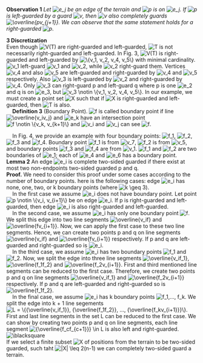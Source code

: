 **Observation 1** *Let <img src="https://tex.s2cms.ru/svg/e_j" alt="e_j" /> be an edge of the terrain and <img src="https://tex.s2cms.ru/svg/p" alt="p" /> is on <img src="https://tex.s2cms.ru/svg/e_j" alt="e_j" />. If <img src="https://tex.s2cms.ru/svg/p" alt="p" /> is left-guarded by a guard <img src="https://tex.s2cms.ru/svg/v" alt="v" />, then <img src="https://tex.s2cms.ru/svg/v" alt="v" /> also completely guards <img src="https://tex.s2cms.ru/svg/%5Coverline%7Bpv_%7Bj%2B1%7D%7D" alt="\overline{pv_{j+1}}" />. We can observe that the same statement holds for a right-guarded <img src="https://tex.s2cms.ru/svg/p" alt="p" />*.  

**3  Discretization**  
Even though <img src="https://tex.s2cms.ru/svg/V(T)" alt="V(T)" /> are right-guarded and left-guarded, <img src="https://tex.s2cms.ru/svg/T" alt="T" /> is not necessarily right-guarded and left-guarded. In Fig. 3, <img src="https://tex.s2cms.ru/svg/V(T)" alt="V(T)" /> is right-guarded and left-guarded by <img src="https://tex.s2cms.ru/svg/%5C%7Bv_1%2C%20v_2%2C%20v_4%2C%20v_5%5C%7D" alt="\{v_1, v_2, v_4, v_5\}" /> with minimal cardinality. <img src="https://tex.s2cms.ru/svg/v_1" alt="v_1" /> left-guard <img src="https://tex.s2cms.ru/svg/v_1" alt="v_1" /> and <img src="https://tex.s2cms.ru/svg/v_2" alt="v_2" />, while <img src="https://tex.s2cms.ru/svg/v_2" alt="v_2" /> right-guard them. Vertices <img src="https://tex.s2cms.ru/svg/v_4" alt="v_4" /> and also <img src="https://tex.s2cms.ru/svg/v_5" alt="v_5" /> are left-guarded and right-guarded by <img src="https://tex.s2cms.ru/svg/v_4" alt="v_4" /> and <img src="https://tex.s2cms.ru/svg/v_5" alt="v_5" /> respectively. Also <img src="https://tex.s2cms.ru/svg/v_3" alt="v_3" /> is left-guarded by <img src="https://tex.s2cms.ru/svg/v_2" alt="v_2" /> and right-guarded by <img src="https://tex.s2cms.ru/svg/v_4" alt="v_4" />. Only <img src="https://tex.s2cms.ru/svg/v_3" alt="v_3" /> can right-guard p and left-guard q where p is one <img src="https://tex.s2cms.ru/svg/e_2" alt="e_2" /> and q is on <img src="https://tex.s2cms.ru/svg/e_3" alt="e_3" />, but <img src="https://tex.s2cms.ru/svg/v_3%20%5Cnotin%20%5C%7Bv_1%2C%20v_2%2C%20v_4%2C%20v_5%5C%7D" alt="v_3 \notin \{v_1, v_2, v_4, v_5\}" />. In our example, we must create a point set <img src="https://tex.s2cms.ru/svg/X" alt="X" /> such that if <img src="https://tex.s2cms.ru/svg/X" alt="X" /> is right-guarded and left-guarded, then <img src="https://tex.s2cms.ru/svg/T" alt="T" /> is also.  
&nbsp;&nbsp;&nbsp;&nbsp;**Definition 3** (Boundary Point). <img src="https://tex.s2cms.ru/svg/f" alt="f" /> is called boundary point if line <img src="https://tex.s2cms.ru/svg/%5Coverline%7Bv_iv_j%7D" alt="\overline{v_iv_j}" /> and <img src="https://tex.s2cms.ru/svg/e_k" alt="e_k" /> have an intersection point <img src="https://tex.s2cms.ru/svg/f%20%5Cnotin%20%5C%7Bv_k%2C%20v_%7Bk%2B1%7D%5C%7D" alt="f \notin \{v_k, v_{k+1}\}" /> and <img src="https://tex.s2cms.ru/svg/v_i" alt="v_i" /> and <img src="https://tex.s2cms.ru/svg/v_j" alt="v_j" /> can see <img src="https://tex.s2cms.ru/svg/f" alt="f" />. 
 
&nbsp;&nbsp;&nbsp;&nbsp;In Fig. 4, we provide an example with four boundary
points: <img src="https://tex.s2cms.ru/svg/f_1" alt="f_1" />, <img src="https://tex.s2cms.ru/svg/f_2" alt="f_2" />, <img src="https://tex.s2cms.ru/svg/f_3" alt="f_3" /> and <img src="https://tex.s2cms.ru/svg/f_4" alt="f_4" />. Boundary point <img src="https://tex.s2cms.ru/svg/f_1" alt="f_1" /> is from <img src="https://tex.s2cms.ru/svg/v_7" alt="v_7" />,
<img src="https://tex.s2cms.ru/svg/f_2" alt="f_2" /> is from <img src="https://tex.s2cms.ru/svg/v_5" alt="v_5" />, and boundary points <img src="https://tex.s2cms.ru/svg/f_3" alt="f_3" /> and <img src="https://tex.s2cms.ru/svg/f_4" alt="f_4" /> are from
<img src="https://tex.s2cms.ru/svg/v_1" alt="v_1" />. <img src="https://tex.s2cms.ru/svg/f_1" alt="f_1" /> and <img src="https://tex.s2cms.ru/svg/f_2" alt="f_2" /> are two boundaries of <img src="https://tex.s2cms.ru/svg/e_1" alt="e_1" />; each
of <img src="https://tex.s2cms.ru/svg/e_4" alt="e_4" /> and <img src="https://tex.s2cms.ru/svg/e_6" alt="e_6" /> has a boundary point.  
**Lemma 2** An edge <img src="https://tex.s2cms.ru/svg/e_i" alt="e_i" /> is complete two-sided guarded if there exist at most two non-endpoints two-sided guarded p and q.  
**Proof.** We need to consider this proof under some cases according to the number of boundary points. here is the following cases: edge <img src="https://tex.s2cms.ru/svg/e_i" alt="e_i" /> has none, one, two, or k boundary points (where <img src="https://tex.s2cms.ru/svg/k%20%5Cgeq%203" alt="k \geq 3" />).  
&nbsp;&nbsp;&nbsp;&nbsp;In the first case we assume <img src="https://tex.s2cms.ru/svg/e_i" alt="e_i" /> does not have boundary point. Let point <img src="https://tex.s2cms.ru/svg/p%20%5Cnotin%20%5C%7Bv_i%2C%20v_%7Bi%2B1%7D%5C%7D" alt="p \notin \{v_i, v_{i+1}\}" /> be on edge <img src="https://tex.s2cms.ru/svg/e_i" alt="e_i" />. If p is right-guarded and left-guarded, then edge <img src="https://tex.s2cms.ru/svg/e_i" alt="e_i" /> is also right-guarded and left-guarded.  
&nbsp;&nbsp;&nbsp;&nbsp;In the second case, we assume <img src="https://tex.s2cms.ru/svg/e_i" alt="e_i" /> has only one boundary point <img src="https://tex.s2cms.ru/svg/f" alt="f" />. We split this edge into two line segments <img src="https://tex.s2cms.ru/svg/%5Coverline%7Bv_if%7D" alt="\overline{v_if}" /> and <img src="https://tex.s2cms.ru/svg/%5Coverline%7Bfv_%7Bi%2B1%7D%7D" alt="\overline{fv_{i+1}}" />. Now, we can apply the first case to these two line segments. Hence, we can create two points p and q on line segments <img src="https://tex.s2cms.ru/svg/%5Coverline%7Bv_if%7D%20" alt="\overline{v_if} " /> and <img src="https://tex.s2cms.ru/svg/%5Coverline%7Bfv_%7Bi%2B1%7D%7D" alt="\overline{fv_{i+1}}" /> respectively. If p and q are left-guarded and right-guarded so is <img src="https://tex.s2cms.ru/svg/e_i" alt="e_i" />.  
&nbsp;&nbsp;&nbsp;&nbsp;In the third case, we assume <img src="https://tex.s2cms.ru/svg/e_i" alt="e_i" /> has two boundary points <img src="https://tex.s2cms.ru/svg/f_1" alt="f_1" /> and <img src="https://tex.s2cms.ru/svg/f_2" alt="f_2" />. Now, we split the edge into three line segments <img src="https://tex.s2cms.ru/svg/%5Coverline%7Bv_if_1%7D" alt="\overline{v_if_1}" />, <img src="https://tex.s2cms.ru/svg/%5Coverline%7Bf_1f_2%7D" alt="\overline{f_1f_2}" /> and <img src="https://tex.s2cms.ru/svg/%5Coverline%7Bf_2v_%7Bi%2B1%7D%7D" alt="\overline{f_2v_{i+1}}" />. First and third mentioned line segments can be reduced to the first case. Therefore, we create two points p and q on line segments <img src="https://tex.s2cms.ru/svg/%5Coverline%7Bv_if_1%7D" alt="\overline{v_if_1}" /> and <img src="https://tex.s2cms.ru/svg/%5Coverline%7Bf_2v_%7Bi%2B1%7D%7D" alt="\overline{f_2v_{i+1}}" /> respectively. If p and q are left-guarded and right-guarded so is <img src="https://tex.s2cms.ru/svg/%5Coverline%7Bf_1f_2%7D" alt="\overline{f_1f_2}" />.  
&nbsp;&nbsp;&nbsp;&nbsp;In the final case, we assume <img src="https://tex.s2cms.ru/svg/e_i" alt="e_i" /> has k boundary points <img src="https://tex.s2cms.ru/svg/f_1%2C...%2C%20f_k" alt="f_1,..., f_k" />. We split the edge into k + 1 line segements <img src="https://tex.s2cms.ru/svg/L%20%3D%20%5C%7B%7B%5Coverline%7Bv_if_1%7D%7D%2C%20%7B%5Coverline%7Bf_1f_2%7D%7D%2C%20...%2C%20%7B%5Coverline%7Bf_kv_%7Bi%2B1%7D%7D%7D%5C%7D" alt="L = \{{\overline{v_if_1}}, {\overline{f_1f_2}}, ..., {\overline{f_kv_{i+1}}}\}" />. First and last line segments in the set L can be reduced to the first case. We can show by creating two points p and q on line segments, each line segment <img src="https://tex.s2cms.ru/svg/%7B%5Coverline%7Bf_cf_%7Bc%2B1%7D%7D%7D%20%5Cin%20L" alt="{\overline{f_cf_{c+1}}} \in L" /> is also left and right-guarded. <img src="https://tex.s2cms.ru/svg/%5Cblacksquare" alt="\blacksquare" />  
If we select a finite subset <img src="https://tex.s2cms.ru/svg/X" alt="X" /> of positions from the terrain to be two-sided guarded, such taht <img src="https://tex.s2cms.ru/svg/%7CX%7C%20%5Cleq%202(n-1)" alt="|X| \leq 2(n-1)" /> we can completely two-sided guard a terrain.
